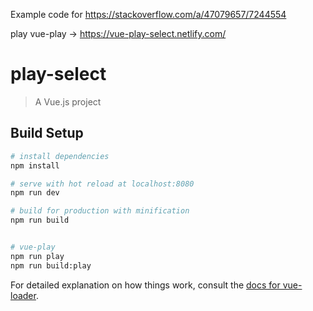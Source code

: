 Example code for https://stackoverflow.com/a/47079657/7244554

play vue-play -> https://vue-play-select.netlify.com/


# play-select

> A Vue.js project

## Build Setup

``` bash
# install dependencies
npm install

# serve with hot reload at localhost:8080
npm run dev

# build for production with minification
npm run build


# vue-play
npm run play
npm run build:play
```

For detailed explanation on how things work, consult the [docs for vue-loader](http://vuejs.github.io/vue-loader).

